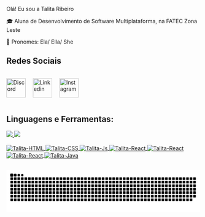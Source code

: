 Olá! Eu sou a Talita Ribeiro 

🎓  Aluna de Desenvolvimento de Software Multiplataforma, na FATEC Zona Leste

💁 Pronomes: Ela/ Ella/ She

## **Redes Sociais**

 <div>
 <p>
 	<a href="https://discord.com/" target="_blank"><img src="https://i.imgur.com/K9DMDt5.png" title="Discord" width="50" height="50"/></a>
  <a href="https://www.linkedin.com/in/talita-ribeiro-b5a105186/" target="_blank"><img src="https://imgur.com/d1e1461.png" title="Linkedin" width="50" height="50" vspace="15" hspace="15"/></a>
  <a href="https://www.instagram.com/talitaribeiro.ribeiro/" target="_blank"><img src="https://i.imgur.com/OjckXlZ.png" title="Instagram" width="50" height="50"/></a>
 </p>
 
</div>
  
 ## **Linguagens e Ferramentas:**  
 
<div align="left">
  <a href="https://github.com/talitarribeiro">
  <img height="140em" src="https://github-readme-stats.vercel.app/api?username=talitarribeiro&show_icons=true&theme=dracula&include_all_commits=true&count_private=true"/>
  <img height="140em" src="https://github-readme-stats.vercel.app/api/top-langs/?username=talitarribeiro&layout=compact&langs_count=7&theme=dracula"/>
</div>
  
<div style="display: flow"><br>
 <img align="center" alt="Talita-HTML" height="50" width="60" src="https://cdn.jsdelivr.net/gh/devicons/devicon/icons/html5/html5-original.svg">
 <img align="center" alt="Talita-CSS" height="50" width="60" src="https://cdn.jsdelivr.net/gh/devicons/devicon/icons/css3/css3-original.svg">
 <img align="center" alt="Talita-Js" height="50" width="60" src="https://cdn.jsdelivr.net/gh/devicons/devicon/icons/javascript/javascript-original.svg">
 <img align="center" alt="Talita-React" height="50" width="60"src="https://cdn.jsdelivr.net/gh/devicons/devicon/icons/react/react-original.svg">
 <img align="center" alt="Talita-React" height="50" width="60"src="https://cdn.jsdelivr.net/gh/devicons/devicon/icons/spring/spring-original.svg">
 <img align="center" alt="Talita-React" height="50" width="60" src="https://cdn.jsdelivr.net/gh/devicons/devicon/icons/mysql/mysql-original.svg">
 <img align="center" alt="Talita-Java" height="50" width="60" src="https://cdn.jsdelivr.net/gh/devicons/devicon/icons/java/java-original.svg">
</div>
  
  ##

![Snake animation](https://github.com/talitarribeiro/talitarribeiro/blob/output/github-contribution-grid-snake.svg)

